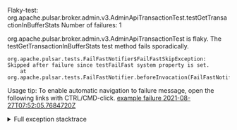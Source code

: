         
Flaky-test: org.apache.pulsar.broker.admin.v3.AdminApiTransactionTest.testGetTransactionInBufferStats
Number of failures: 1

org.apache.pulsar.broker.admin.v3.AdminApiTransactionTest is flaky. The testGetTransactionInBufferStats test method fails sporadically.

```
org.apache.pulsar.tests.FailFastNotifier$FailFastSkipException: Skipped after failure since testFailFast system property is set.
	at org.apache.pulsar.tests.FailFastNotifier.beforeInvocation(FailFastNotifier.java:88)

```

Usage tip: To enable automatic navigation to failure message, open the following links with CTRL/CMD-click.
[example failure 2021-08-27T07:52:05.7684720Z](https://github.com/apache/pulsar/runs/3440855061?check_suite_focus=true#step:9:356)


<details>
<summary>Full exception stacktrace</summary>
<code><pre>
org.apache.pulsar.tests.FailFastNotifier$FailFastSkipException: Skipped after failure since testFailFast system property is set.
	at org.apache.pulsar.tests.FailFastNotifier.beforeInvocation(FailFastNotifier.java:88)

</pre></code>
</details>

